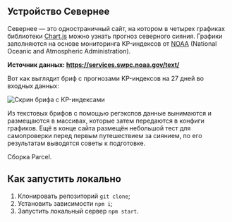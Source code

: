 ## Устройство Севернее

Севернее — это одностраничный сайт, на котором в четырех графиках библиотеки [Chart.js](https://github.com/chartjs) можно узнать прогноз северного сияния. Графики заполняются на основе мониторинга KP-индексов от [NOAA](https://www.swpc.noaa.gov/) (National Oceanic and Atmospheric Administration).

**Источник данных: https://services.swpc.noaa.gov/text/**

Вот как выглядит бриф с прогнозами KP-индексов на 27 дней во входных данных:

![Скрин брифа с KP-индексами](https://user-images.githubusercontent.com/106589280/221809248-78aff260-8dcf-4468-8159-ff400ae6cd20.png)

Из текстовых брифов с помощью регэкспов данные вынимаются и размещаются в массивах, которые затем передаются в конфиги графиков. Ещё в конце сайта размещён небольшой тест для самопроверки перед первым путешествием за сиянием, по его результатам выводятся советы к подготовке.

Сборка Parcel.

## Как запустить локально

1. Клонировать репозиторий `git clone`;
2. Установить зависимости `npm i`;
3. Запустить локальный сервер `npm start`.

